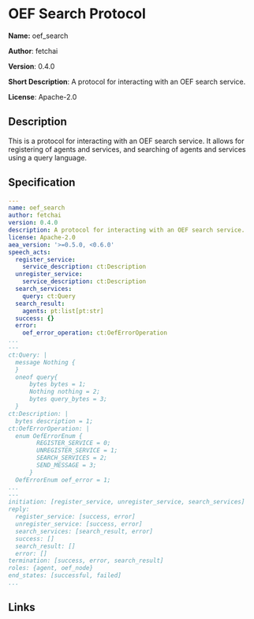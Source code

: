 # OEF Search Protocol

**Name:** oef_search

**Author**: fetchai

**Version**: 0.4.0

**Short Description**: A protocol for interacting with an OEF search service.

**License**: Apache-2.0

## Description

This is a protocol for interacting with an OEF search service. 
It allows for registering of agents and services, and searching of agents and services using a query language.

## Specification

```yaml
---
name: oef_search
author: fetchai
version: 0.4.0
description: A protocol for interacting with an OEF search service.
license: Apache-2.0
aea_version: '>=0.5.0, <0.6.0'
speech_acts:
  register_service:
    service_description: ct:Description
  unregister_service:
    service_description: ct:Description
  search_services:
    query: ct:Query
  search_result:
    agents: pt:list[pt:str]
  success: {}
  error:
    oef_error_operation: ct:OefErrorOperation
...
---
ct:Query: |
  message Nothing {
  }
  oneof query{
      bytes bytes = 1;
      Nothing nothing = 2;
      bytes query_bytes = 3;
  }
ct:Description: |
  bytes description = 1;
ct:OefErrorOperation: |
  enum OefErrorEnum {
        REGISTER_SERVICE = 0;
        UNREGISTER_SERVICE = 1;
        SEARCH_SERVICES = 2;
        SEND_MESSAGE = 3;
      }
  OefErrorEnum oef_error = 1;
...
---
initiation: [register_service, unregister_service, search_services]
reply:
  register_service: [success, error]
  unregister_service: [success, error]
  search_services: [search_result, error]
  success: []
  search_result: []
  error: []
termination: [success, error, search_result]
roles: {agent, oef_node}
end_states: [successful, failed]
...
```

## Links
